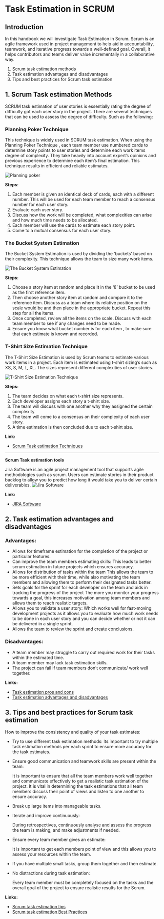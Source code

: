 # **Task Estimation in SCRUM**
## **Introduction**
In this handbook we will investigate Task Estimation in Scrum. Scrum is an agile framework used in project management to help aid in accountability, teamwork, and iterative progress towards a well-defined goal. Overall, it helps contributors and teams deliver value incrementally in a collaborative way.

1.  Scrum task estimation methods
2.  Task estimation advantages and disadvantages 
3.  Tips and best practices for Scrum task estimation

## **1. Scrum Task estimation Methods**
SCRUM task estimation of user stories is essentially rating the degree of difficulty got each user story in the project. There are several techniques that can be used to assess the degree of difficulty. Such as the following:

### **Planning Poker Technique**

This technique is widely used in SCRUM task estimation. When using the Planning Poker Technique , each team member use numbered cards to determine story points to user stories and determine each work items degree of complexity.  They take heavily into account expert’s opinions and previous experience to determine each item’s final estimation. This technique results in efficient and reliable estimates.

![Planning poker](planningpoker.jpg)

**Steps:**

1.  Each member is given an identical deck of cards, each with a different number. This will be used for each team member to reach a consensus number for each user story.
2.  Evaluate each user story.
3.  Discuss how the work will be completed, what complexities can arise and how much time needs to be allocated.
4.  Each member will use the cards to estimate each story point.
5.  Come to a mutual consensus for each user story. 

### **The Bucket System Estimation**
 
The Bucket System Estimation is used by dividing the ‘buckets’ based on their complexity. This technique allows the team to size many work items.

![The Bucket System Estimation](bucketEstimation.jpg)

**Steps:**
1.  Choose a story item at random and place It in the ‘8’ bucket to be used as the first reference item.
2.  Then choose another story item at random and compare it to the reference item. Discuss as a team where its relative position on the scale would be and then place in the appropriate bucket. Repeat this step for all the items.
3.  Once completed, review all the items on the scale. Discuss with each team member to see if any changes need to be made.
4.  Ensure you know what bucket number is for each item , to make sure that each estimate is known and recorded.

### **T-Shirt Size Estimation Technique**
 
The T-Shirt Size Estimation is used by Scrum teams to estimate various work items in a project. Each item is estimated using t-shirt sizing’s such as XS, S, M, L, XL.  The sizes represent different complexities of user stories.

![T-Shirt Size Estimation Technique](T-shirtSizingEstimation.jpg)

**Steps:**
1.  The team decides on what each t-shirt size represents.
2.  Each developer assigns each story a t-shirt size.
3.  The team will discuss with one another why they assigned the certain complexity. 
4.  The team will come to a consensus on their complexity of each user story.
5.  A time estimation is then concluded due to each t-shirt size.

**Link:**

- [Scrum Task estimation Techniques](https://kanbanize.com/agile/project-management/estimation)
_____________________________________________________________________
**Scrum Task estimation tools**
 
Jira Software is an agile project management tool that supports agile methodologies such as scrum. Users can estimate stories in their product backlog to allow you to predict how long it would take you to deliver certain deliverables.
![Jira Software](Jira.jpg)

**Link:**

- [JIRA Software](https://www.atlassian.com/software/jira)

## **2. Task estimation advantages and disadvantages**

### **Advantages:**

- Allows for timeframe estimation for the completion of the      project or particular features.
- Can improve the team members estimating skills:
    This leads to better scrum estimation in future projects which ensures accuracy.
- Allows for distribution of tasks within the team
    This allows the team to be more efficient with their time, while also motivating the team members and allowing them to perform their designated tasks better.
- Sets goals for the sprint for each developer on the team and  aids in tracking the progress of the project
    The more you  monitor your progress towards a goal, this increases motivation among team members and allows them to reach realistic targets.
- Allows you to validate a user story: 
    Which works well for fast-moving development projects as it allows you to evaluate how  much work needs to be done in each user story and you can decide whether or not it can be delivered in a single sprint.
- Allows the team to review the sprint and create conclusions.


### **Disadvantages:**

- A team member may struggle to carry out required work for their tasks within the estimated time.
- A team member may lack task estimation skills.
- The project can fail if team members don’t communicate/ work well together.

**Links:**

- [Task estimation pros and cons](https://maddevs.io/blog/task-estimation-in-hours-for-scrum-teams/)
- [Task estimation advantages and disadvantages](https://www.simplilearn.com/scrum-project-management-article)



## **3. Tips and best practices for Scrum task estimation**

How to improve the consistency and quality of your task estimates:

- Try to use different task estimation methods: 
  Its important to try multiple task estimation methods per each sprint to ensure more accuracy for the task estimates.

- Ensure good communication and teamwork skills are present within the team:


  It is important to ensure that all the team members work well together and communicate effectively to get a realistic task estimation of the project. It is vital in determining the task estimations that all team members discuss their point of views and listen to one another to ensure accuracy. 

- Break up large items into manageable tasks.

- Iterate and improve continuously:


  During retrospectives, continuously analyse and assess the progress the team is making, and make adjustments if needed.

- Ensure every team member gives an estimate:


  It is important to get each members point of view and this allows you to assess your resources within the team.

- If you have multiple small tasks, group them together and then estimate.

- No distractions during task estimation:


  Every team member must be completely focused on the tasks and the overall goal of the project to ensure realistic results for the Scrum.

**Links:**

- [Scrum task estimation tips](https://statushero.com/blog/scrum-estimation-tips-for-improving-engineering-estimates/) 
- [Scrum task estimation Best Practices](https://www.linkedin.com/pulse/6-best-practices-estimating-agile-projects-story-points-mike-mcewen/)

